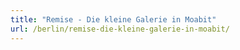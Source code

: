 ```yaml
---
title: "Remise - Die kleine Galerie in Moabit"
url: /berlin/remise-die-kleine-galerie-in-moabit/
---
```


